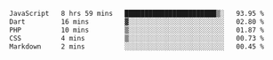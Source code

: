 
<!--START_SECTION:waka-->

```txt
JavaScript   8 hrs 59 mins   ███████████████████████▒░   93.95 %
Dart         16 mins         ▓░░░░░░░░░░░░░░░░░░░░░░░░   02.80 %
PHP          10 mins         ▒░░░░░░░░░░░░░░░░░░░░░░░░   01.87 %
CSS          4 mins          ▒░░░░░░░░░░░░░░░░░░░░░░░░   00.73 %
Markdown     2 mins          ░░░░░░░░░░░░░░░░░░░░░░░░░   00.45 %
```

<!--END_SECTION:waka-->
